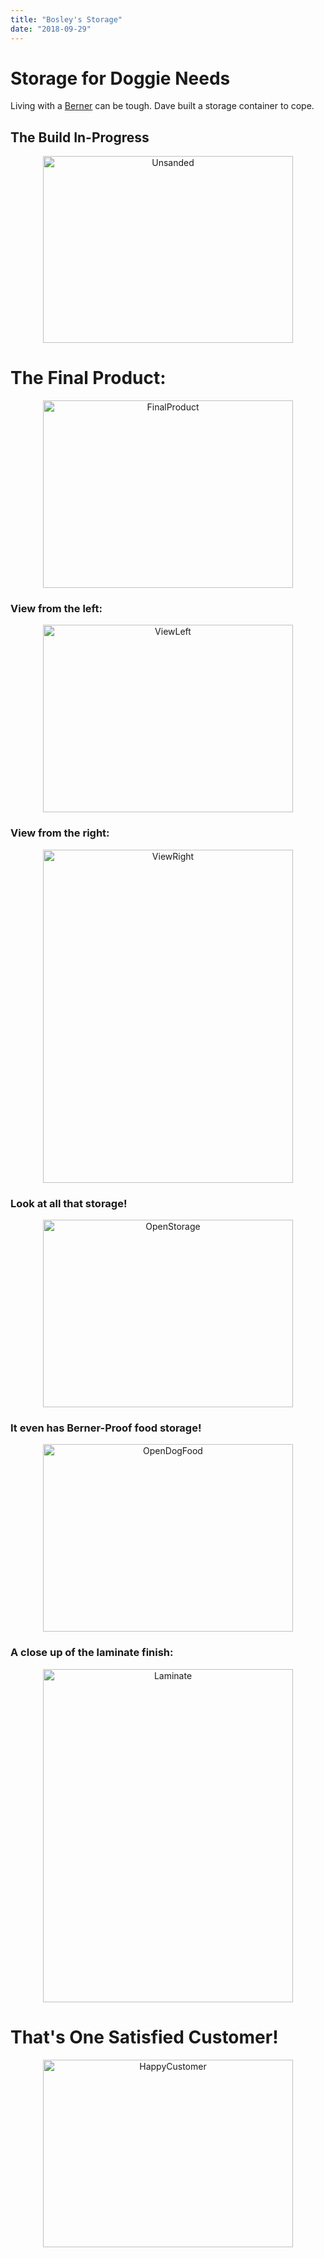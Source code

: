```yaml
---
title: "Bosley's Storage"
date: "2018-09-29"
---
```


# Storage for Doggie Needs

Living with a [Berner](https://www.instagram.com/boztheberner/) can be tough. Dave built a storage container to cope.

## The Build In-Progress

<center><img src="../static/SandedUnfinished-5fb23378d4e5ad70b177db04304146b2.jpg"  alt="Unsanded" width="400" height="299" /></center>

# The Final Product:

<center><img src="../static/FinalProduct-8b595382a1160d431e65a8c7909df8c2.jpg"  alt="FinalProduct" width="400" height="300" /></center>

### View from the left:

<center><img src="../static/ViewLeft-a007f6bed6daf33b42f9499ae1d0462d.jpg"  alt="ViewLeft" width="400" height="300" /></center>

### View from the right:

<center><img src="../static/ViewRight-c2e995afe185b7c184d0522359915d08.jpg"  alt="ViewRight" width="400" height="533" /></center>

### Look at all that storage!

<center><img src="../static/OpenStorage-0da29a95e6ed5b4b037efd6a26d568c7.jpg"  alt="OpenStorage" width="400" height="300" /></center>

### It even has Berner-Proof food storage!

<center><img src="../static/OpenDogFood-5630e40297c897f64e5c56320f41df6d.jpg"  alt="OpenDogFood" width="400" height="300" /></center>

### A close up of the laminate finish:

<center><img src="../static/LaminateFinish-97b499dc438fa220f461b2cca894686f.jpg"  alt="Laminate" width="400" height="533" /></center>

# That's One Satisfied Customer!

<center><img src="../static/HappyCustomer-ac96525ca97c5aa518e26230a7190100.jpg"  alt="HappyCustomer" width="400" height="300" /></center>
